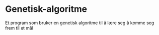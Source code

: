 # Genetisk-algoritme

Et program som bruker en genetisk algoritme til å lære seg å komme seg frem til et mål
